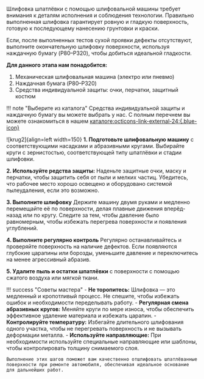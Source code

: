 Шлифовка шпатлёвки с помощью шлифовальной машины требует внимания к деталям исполнения и соблюдения технологии. Правильно выполненная шлифовка гарантирует ровную и гладкую поверхность, готовую к последующему нанесению грунтовки и краски.

Если, после выполненных тестов сухой проявки дефекты отсутствуют, выполните окончательную шлифовку поверхности, используя наждачную бумагу (P80–P320), чтобы добиться идеальной гладкости.

__Для данного этапа нам понадобится:__

1. Механическая шлифовальная машина (электро или пневмо)
2. Наждачная бумага (P80–P320)
3. Средства индивидуальной защиты: очки, перчатки, защитный костюм

!!! note "Выберите из каталога"
	Средства индивидуальной защиты и наждачную бумагу вы можете выбрать у нас. С полным перечнем вы можете ознакомиться в нашем [каталоге:octicons-link-external-24:{.blue-icon}](https://autolevel.pro/catalog/zashchita_malyara/)

![krug2]{align=left width=150}
__1. Подготовьте шлифовальную машину__ с соответствующими насадками и абразивными кругами. Выбирайте круги с зернистостью, соответствующей типу шпатлёвки и стадии шлифовки.

__2. Используйте редства защиты:__ Наденьте защитные очки, маску и перчатки, чтобы защитить себя от пыли и мелких частиц. Убедитесь, что рабочее место хорошо освещено и оборудовано системой пылеудаления, если это возможно.

__3. Выполните шлифовку__ 
 Держите машину двумя руками и медленно перемещайте её по поверхности, делая плавные движения вперёд-назад или по кругу. Следите за тем, чтобы давление было равномерным, чтобы избежать перегрева поверхности и появления углублений.
 
__4. Выполните регулярно контроль__
 Регулярно останавливайтесь и проверяйте поверхность на наличие дефектов. Если появляются глубокие царапины или борозды, уменьшите давление и переключитесь на менее агрессивный абразив.
 
__5. Удалите пыль и остатки шпатлёвки__ с поверхности с помощью сжатого воздуха или мягкой ткани.

!!! success "Советы мастера"
	- __Не торопитесь:__ Шлифовка — это медленный и кропотливый процесс. Не спешите, чтобы избежать ошибок и необходимости переделывать работу.
    - __Регулярная смена абразивных кругов:__ Меняйте круги по мере износа, чтобы обеспечить эффективное удаление материала и избежать царапин.
    - __Контролируйте температуру:__ Избегайте длительного шлифования одного участка, чтобы не перегревать поверхность и не вызывать деформации металла.
    - __Используйте направляющие:__ При необходимости используйте специальные направляющие или шаблоны, чтобы контролировать толщину снимаемого слоя.

	Выполнение этих шагов поможет вам качественно отшлифовать шпатлёванные поверхности при ремонте автомобиля, обеспечивая идеальное основание для дальнейших работ.
